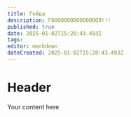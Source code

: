 ```yaml
---
title: Гойда
description: ГОООООООООООООООЛ!!!
published: true
date: 2025-01-02T15:28:43.493Z
tags: 
editor: markdown
dateCreated: 2025-01-02T15:28:43.493Z
---
```


# Header
Your content here
